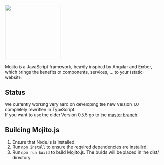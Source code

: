   <img src="http://thomaspink.github.io/mojito.js/mojito-brand.svg" width="180">  
     
Mojito is a JavaScript framework, heavily inspired by Angular and Ember, which brings the benefits of components, services, ... to your (static) website.

## Status
We currently working very hard on developing the new Version 1.0 completely rewritten in TypeScript.    
If you want to use the older Version 0.5.5 go to the [master branch](https://github.com/thomaspink/mojito.js/tree/master).

## Building Mojito.js
1. Ensure that Node.js is installed.
2. Run `npm install` to ensure the required dependencies are installed.
3. Run `npm run build` to build Mojito.js. The builds will be placed in the dist/ directory.
